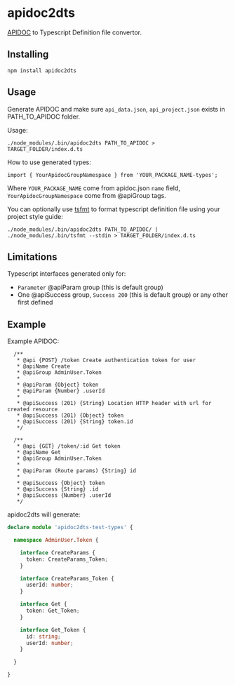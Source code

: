 # apidoc2dts

[APIDOC](http://apidocjs.com) to Typescript Definition file convertor.

## Installing
```
npm install apidoc2dts
```

## Usage

Generate APIDOC and make sure `api_data.json`, `api_project.json` exists in PATH_TO_APIDOC folder.

Usage:
```
./node_modules/.bin/apidoc2dts PATH_TO_APIDOC > TARGET_FOLDER/index.d.ts
```

How to use generated types:
```
import { YourApidocGroupNamespace } from 'YOUR_PACKAGE_NAME-types';
```
Where `YOUR_PACKAGE_NAME` come from apidoc.json `name` field,
`YourApidocGroupNamespace` come from @apiGroup tags.

You can optionally use [tsfmt](https://github.com/vvakame/typescript-formatter)
to format typescript definition file using your project style guide:
```
./node_modules/.bin/apidoc2dts PATH_TO_APIDOC/ | ./node_modules/.bin/tsfmt --stdin > TARGET_FOLDER/index.d.ts
```


## Limitations

Typescript interfaces generated only for:
* `Parameter` @apiParam group (this is default group)
* One @apiSuccess group, `Success 200` (this is default group) or any other first defined


## Example

Example APIDOC:
```
  /**
   * @api {POST} /token Create authentication token for user
   * @apiName Create
   * @apiGroup AdminUser.Token
   *
   * @apiParam {Object} token
   * @apiParam {Number} .userId
   *
   * @apiSuccess (201) {String} Location HTTP header with url for created resource
   * @apiSuccess (201) {Object} token
   * @apiSuccess (201) {String} token.id
   */

  /**
   * @api {GET} /token/:id Get token
   * @apiName Get
   * @apiGroup AdminUser.Token
   *
   * @apiParam (Route params) {String} id
   *
   * @apiSuccess {Object} token
   * @apiSuccess {String} .id
   * @apiSuccess {Number} .userId
   */
```

apidoc2dts will generate:
```typescript
declare module 'apidoc2dts-test-types' {

  namespace AdminUser.Token {

    interface CreateParams {
      token: CreateParams_Token;
    }

    interface CreateParams_Token {
      userId: number;
    }

    interface Get {
      token: Get_Token;
    }

    interface Get_Token {
      id: string;
      userId: number;
    }

  }

}
```
